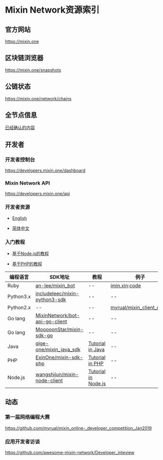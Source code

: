 # Mixin Network资源索引

## 官方网站
https://mixin.one

## 区块链浏览器
https://mixin.one/snapshots

## 公链状态
https://mixin.one/network/chains

## 全节点信息
[已经确认的内容](https://gist.github.com/myrual/ca5fcd85d0df35c09b3baedb0504a0ca)

## 开发者
### 开发者控制台
https://developers.mixin.one/dashboard

### Mixin Network API
https://developers.mixin.one/api

### 开发者资源
* [English](https://mixin-network.gitbook.io/mixin-network/)

* [简体中文](https://mixin-network.gitbook.io/mixin-network-cn/)

### 入门教程
* [基于Node.js的教程](https://github.com/wenewzhang/mixin_network-nodejs-bot2)

* [基于PHP的教程](https://github.com/wenewzhang/mixin_labs-php-bot)

|编程语言|SDK地址| 教程|例子|
|--|--|--|--|
|Ruby|[an-lee/mixin_bot](https://github.com/an-lee/mixin_bot)|--|[imin.xin](https://imin.xin/):[code](https://github.com/an-lee/iminxin)|
|Python3.x|[includeleec/mixin-python3-sdk](https://github.com/includeleec/mixin-python3-sdk)|--|--|
|Python2.x|--|--|[myrual/mixin_client_demo](https://github.com/myrual/mixin_client_demo)|
|Go lang| [MixinNetwork/bot-api-go-client](https://github.com/MixinNetwork/bot-api-go-client)|--|--|
|Go lang  |[MooooonStar/mixin-sdk-go](https://github.com/MooooonStar/mixin-sdk-go)|--|--|
|Java|[qige-one/mixin_java_sdk](http://github.com/qige-one/mixin_java_sdk)|[Tutorial in Java](https://github.com/wenewzhang/mixin_labs-java-bot)|--|
|PHP|[ExinOne/mixin-sdk-php](https://github.com/ExinOne/mixin-sdk-php)|[Tutorial in PHP](https://github.com/wenewzhang/mixin_labs-php-bot)|--|
|Node.js|[wangshijun/mixin-node-client](http://github.com/wangshijun/mixin-node-client)|[Tutorial in  Node.js](https://github.com/wenewzhang/mixin_network-nodejs-bot2)|--|
## 动态
### 第一届网络编程大赛
https://github.com/myrual/mixin_online-_developer_competition_Jan2019
### 应用开发者访谈
https://github.com/awesome-mixin-network/Developer_inteview
